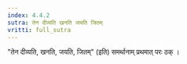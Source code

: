 ```yaml
---
index: 4.4.2
sutra: तेन दीव्यति खनति जयति जितम्
vritti: full_sutra
---
```


"तेन दीव्यति, खनति, जयति, जितम्" (इति) समर्थानाम् प्रथमात् परः ठक् । 